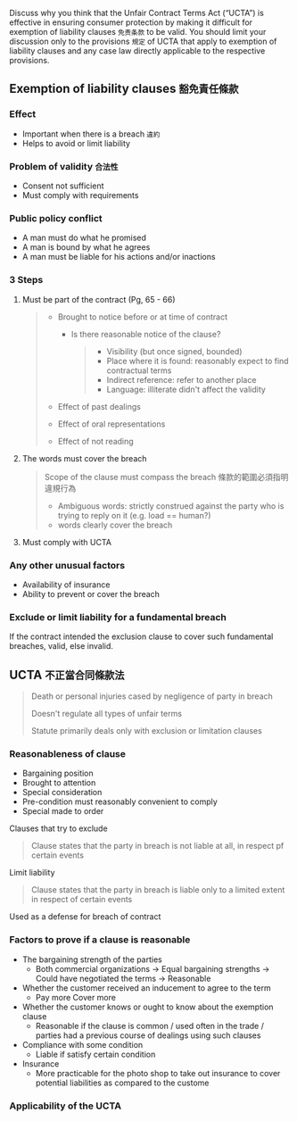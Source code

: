 Discuss why you think that the Unfair Contract Terms Act (“UCTA”) is effective in ensuring consumer protection by making it difficult for exemption of liability clauses `免责条款` to be valid. You should limit your discussion only to the provisions `規定` of UCTA that apply to exemption of liability clauses and any case law directly applicable to the respective provisions.



## Exemption of liability clauses `豁免責任條款`

### Effect

* Important when there is a breach `違約`
* Helps to avoid or limit liability

### Problem of validity `合法性`

* Consent not sufficient
* Must comply with requirements

### Public policy conflict

* A man must do what he promised
* A man is bound by what he agrees
* A man must be liable for his actions and/or inactions

### 3 Steps

1. Must be part of the contract (Pg, 65 - 66)

   > * Brought to notice before or at time of contract
   >
   >   * Is there reasonable notice of the clause?
   >
   >     > * Visibility  (but once signed, bounded)
   >     > * Place where it is found: reasonably expect to find contractual terms
   >     > * Indirect reference: refer to another place
   >     > * Language: illiterate didn't affect the validity
   >
   > * Effect of past dealings
   >
   > * Effect of oral representations
   >
   > * Effect of not reading

2. The words must cover the breach

   > Scope of the clause must compass the breach 條款的範圍必須指明違規行為
   >
   > * Ambiguous words: strictly construed against the party who is trying to reply on it (e.g. load == human?)
   > * words clearly cover the breach

3. Must comply with UCTA

### Any other unusual factors

* Availability of insurance
* Ability to prevent or cover the breach

### Exclude or limit liability for a fundamental breach

If the contract intended the exclusion clause to cover such fundamental breaches, valid, else invalid.



## UCTA `不正當合同條款法`

> Death or personal injuries cased by negligence of party in breach
>
> Doesn't regulate all types of unfair terms
>
> Statute primarily deals only with exclusion or limitation clauses

### Reasonableness of clause

* Bargaining position
* Brought to attention
* Special consideration
* Pre-condition must reasonably convenient to comply
* Special made to order



Clauses that try to exclude

> Clause states that the party in breach is not liable at all, in respect pf certain events

Limit liability

> Clause states that the party in breach is liable only to a limited extent in respect of certain events

Used as a defense for breach of contract



### Factors to prove if a clause is reasonable

* The bargaining strength of the parties
  * Both commercial organizations -> Equal bargaining strengths -> Could have negotiated the terms -> Reasonable
* Whether the customer received an inducement to agree to the term
  * Pay more Cover more
* Whether the customer knows or ought to know about the exemption clause
  * Reasonable if the clause is common / used often in the trade / parties had a previous course of dealings using such clauses
* Compliance with some condition
  * Liable if satisfy certain condition
* Insurance
  * More practicable for the photo shop to take out insurance to cover potential liabilities as compared to the custome



### Applicability of the UCTA